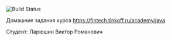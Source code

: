 ![Build Status](https://github.com/Laviprog/java-course-2023-new/actions/workflows/build.yml/badge.svg)

Домашние задания курса https://fintech.tinkoff.ru/academy/java

Студент: Ларюшин Виктор Романович